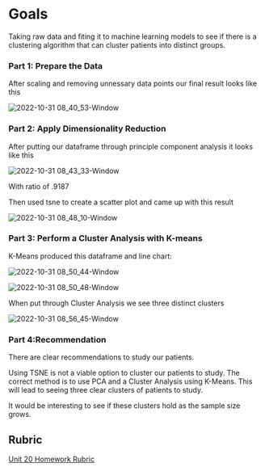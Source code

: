# Goals

Taking raw data and fiting it to machine learning models to see if there is a clustering algorithm that can cluster patients into distinct groups.

### Part 1: Prepare the Data

After scaling and removing unnessary data points our final result looks like this

![2022-10-31 08_40_53-Window](https://user-images.githubusercontent.com/100164773/199010334-6b6bb29e-e065-47a9-b195-8f587ff995f4.png)

### Part 2: Apply Dimensionality Reduction

After putting our dataframe through principle component analysis it looks like this

![2022-10-31 08_43_33-Window](https://user-images.githubusercontent.com/100164773/199011332-a5baadec-a39f-4dff-9649-877c9a667efd.png)

With ratio of .9187

Then used tsne to create a scatter plot and came up with this result

![2022-10-31 08_48_10-Window](https://user-images.githubusercontent.com/100164773/199011630-bb8e6715-d469-4624-a9d6-03e94eda14fa.png)

### Part 3: Perform a Cluster Analysis with K-means

K-Means produced this dataframe and line chart:

![2022-10-31 08_50_44-Window](https://user-images.githubusercontent.com/100164773/199012754-4ef3f172-c589-402f-81c2-050a10e404fa.png)

![2022-10-31 08_50_48-Window](https://user-images.githubusercontent.com/100164773/199012769-c08a7d8c-bcbc-4b6e-9ffb-4c519ccacd0a.png)

When put through Cluster Analysis we see three distinct clusters

![2022-10-31 08_56_45-Window](https://user-images.githubusercontent.com/100164773/199012979-e61e489c-6f3e-41f1-8494-b0f5fc930e9f.png)


### Part 4:Recommendation

There are clear recommendations to study our patients. 

Using TSNE is not a viable option to cluster our patients to study. The correct method is to use PCA and a Cluster Analysis using K-Means. This will lead to seeing three clear clusters of patients to study.

It would be interesting to see if these clusters hold as the sample size grows.

## Rubric

[Unit 20 Homework Rubric](https://docs.google.com/document/d/1046PZMnFwxcNkyIewuJc_RYhaErY42HoNUKORkh18A4/edit)




